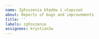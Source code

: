 ```yaml
---
name: Zgłoszenia błędów i ulepszeń
about: Reports of bugs and improvements
title: ''
labels: zgłoszenie
assignees: krystian3w
---
```

